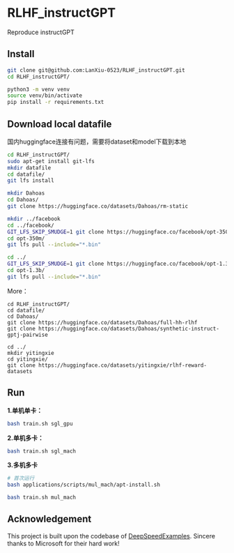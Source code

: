 # RLHF\_instructGPT
Reproduce instructGPT

## Install
```bash
git clone git@github.com:LanXiu-0523/RLHF_instructGPT.git
cd RLHF_instructGPT/

python3 -m venv venv
source venv/bin/activate
pip install -r requirements.txt
```
## Download local datafile
国内huggingface连接有问题，需要将dataset和model下载到本地
```bash
cd RLHF_instructGPT/
sudo apt-get install git-lfs
mkdir datafile
cd datafile/
git lfs install

mkdir Dahoas
cd Dahoas/
git clone https://huggingface.co/datasets/Dahoas/rm-static

mkdir ../facebook
cd ../facebook/
GIT_LFS_SKIP_SMUDGE=1 git clone https://huggingface.co/facebook/opt-350m
cd opt-350m/
git lfs pull --include="*.bin"

cd ../
GIT_LFS_SKIP_SMUDGE=1 git clone https://huggingface.co/facebook/opt-1.3b
cd opt-1.3b/
git lfs pull --include="*.bin"
```

More：
```
cd RLHF_instructGPT/
cd datafile/
cd Dahoas/
git clone https://huggingface.co/datasets/Dahoas/full-hh-rlhf
git clone https://huggingface.co/datasets/Dahoas/synthetic-instruct-gptj-pairwise

cd ../
mkdir yitingxie
cd yitingxie/
git clone https://huggingface.co/datasets/yitingxie/rlhf-reward-datasets
```

## Run
**1.单机单卡：**
```bash
bash train.sh sgl_gpu
```
**2.单机多卡：**
```bash
bash train.sh sgl_mach
```
**3.多机多卡**
```bash
# 首次运行
bash applications/scripts/mul_mach/apt-install.sh
```
```bash
bash train.sh mul_mach
```

## Acknowledgement
This project is built upon the codebase of [DeepSpeedExamples](https://github.com/microsoft/DeepSpeedExamples). Sincere thanks to Microsoft for their hard work!
